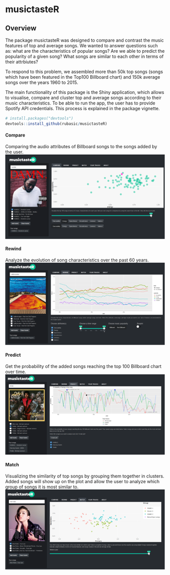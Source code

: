 
musictasteR
===========

Overview
--------

The package musictasteR was designed to compare and contrast the music features of top and average songs. We wanted to answer questions such as: what are the characteristics of popular songs? Are we able to predict the popularity of a given song? What songs are similar to each other in terms of their attrbiutes?

To respond to this problem, we assembled more than 50k top songs (songs which have been featured in the Top100 Billboard chart) and 150k average songs over the years 1960 to 2015.

The main functionality of this package is the Shiny application, which allows to visualise, compare and cluster top and average songs according to their music characteristics. To be able to run the app, the user has to provide Spotify API credentials. This process is explained in the package vignette.

``` r
# install.packages("devtools")
devtools::install_github(rubasic/musictasteR)
```

#### Compare

Comparing the audio attributes of Billboard songs to the songs added by the user. ![](/musictaster/images/1musictaster.png)

#### Rewind

Analyze the evolution of song characteristics over the past 60 years. ![](images/2musictaster.png)

#### Predict

Get the probability of the added songs reaching the top 100 Billboard chart over time. ![](images/3musictaster.png)

#### Match

Visualizing the similarity of top songs by grouping them together in clusters. Added songs will show up on the plot and allow the user to analyze which group of songs it is most similar to. ![](images/4musictaster.png)
